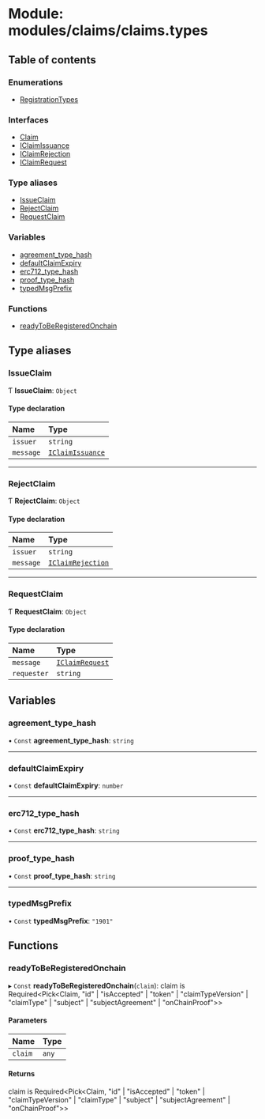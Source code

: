 # Module: modules/claims/claims.types

## Table of contents

### Enumerations

- [RegistrationTypes](../enums/modules_claims_claims_types.RegistrationTypes.md)

### Interfaces

- [Claim](../interfaces/modules_claims_claims_types.Claim.md)
- [IClaimIssuance](../interfaces/modules_claims_claims_types.IClaimIssuance.md)
- [IClaimRejection](../interfaces/modules_claims_claims_types.IClaimRejection.md)
- [IClaimRequest](../interfaces/modules_claims_claims_types.IClaimRequest.md)

### Type aliases

- [IssueClaim](modules_claims_claims_types.md#issueclaim)
- [RejectClaim](modules_claims_claims_types.md#rejectclaim)
- [RequestClaim](modules_claims_claims_types.md#requestclaim)

### Variables

- [agreement\_type\_hash](modules_claims_claims_types.md#agreement_type_hash)
- [defaultClaimExpiry](modules_claims_claims_types.md#defaultclaimexpiry)
- [erc712\_type\_hash](modules_claims_claims_types.md#erc712_type_hash)
- [proof\_type\_hash](modules_claims_claims_types.md#proof_type_hash)
- [typedMsgPrefix](modules_claims_claims_types.md#typedmsgprefix)

### Functions

- [readyToBeRegisteredOnchain](modules_claims_claims_types.md#readytoberegisteredonchain)

## Type aliases

### IssueClaim

Ƭ **IssueClaim**: `Object`

#### Type declaration

| Name | Type |
| :------ | :------ |
| `issuer` | `string` |
| `message` | [`IClaimIssuance`](../interfaces/modules_claims_claims_types.IClaimIssuance.md) |

___

### RejectClaim

Ƭ **RejectClaim**: `Object`

#### Type declaration

| Name | Type |
| :------ | :------ |
| `issuer` | `string` |
| `message` | [`IClaimRejection`](../interfaces/modules_claims_claims_types.IClaimRejection.md) |

___

### RequestClaim

Ƭ **RequestClaim**: `Object`

#### Type declaration

| Name | Type |
| :------ | :------ |
| `message` | [`IClaimRequest`](../interfaces/modules_claims_claims_types.IClaimRequest.md) |
| `requester` | `string` |

## Variables

### agreement\_type\_hash

• `Const` **agreement\_type\_hash**: `string`

___

### defaultClaimExpiry

• `Const` **defaultClaimExpiry**: `number`

___

### erc712\_type\_hash

• `Const` **erc712\_type\_hash**: `string`

___

### proof\_type\_hash

• `Const` **proof\_type\_hash**: `string`

___

### typedMsgPrefix

• `Const` **typedMsgPrefix**: ``"1901"``

## Functions

### readyToBeRegisteredOnchain

▸ `Const` **readyToBeRegisteredOnchain**(`claim`): claim is Required<Pick<Claim, "id" \| "isAccepted" \| "token" \| "claimTypeVersion" \| "claimType" \| "subject" \| "subjectAgreement" \| "onChainProof"\>\>

#### Parameters

| Name | Type |
| :------ | :------ |
| `claim` | `any` |

#### Returns

claim is Required<Pick<Claim, "id" \| "isAccepted" \| "token" \| "claimTypeVersion" \| "claimType" \| "subject" \| "subjectAgreement" \| "onChainProof"\>\>
